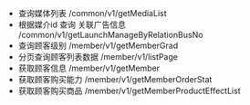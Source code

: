 - 查询媒体列表               /common/v1/getMediaList
- 根据媒介id 查询 关联广告信息                 /common/v1/getLaunchManageByRelationBusNo
- 查询顾客级别                                   /member/v1/getMemberGrad
- 分页查询顾客列表数据                  /member/v1/listPage
- 获取顾客信息                     /member/v1/getMember
- 获取顾客购买能力                /member/v1/getMemberOrderStat
- 获取顾客购买商品                   /member/v1/getMemberProductEffectList

